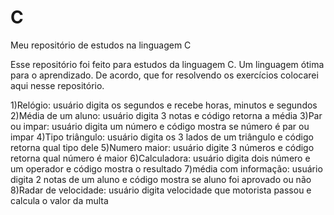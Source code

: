# C
Meu repositório de estudos na linguagem C

Esse repositório foi feito para estudos da linguagem C. Um linguagem ótima para o aprendizado. 
De acordo, que for resolvendo os exercícios colocarei aqui nesse repositório.

1)Relógio: usuário digita os segundos e recebe horas, minutos e segundos
2)Média de um aluno: usuário digita 3 notas e código retorna a média
3)Par ou impar: usuário digita um número e código mostra se número é par ou impar
4)Tipo triângulo: usuário digita os 3 lados de um triângulo e código retorna qual tipo dele
5)Numero maior: usuário digite 3 números e código retorna qual número é maior
6)Calculadora: usuário digita dois número e um operador e código mostra o resultado
7)média com informação: usuário digita 2 notas de um aluno e código mostra se aluno foi aprovado ou não
8)Radar de velocidade: usuário digita velocidade que motorista passou e calcula o valor da multa
